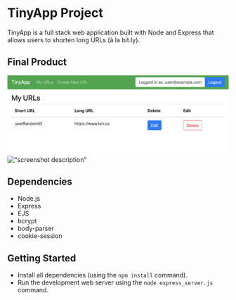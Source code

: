 # TinyApp Project

TinyApp is a full stack web application built with Node and Express that allows users to shorten long URLs (à la bit.ly).

## Final Product

!["Screenshot of URLs page"](https://raw.githubusercontent.com/moseskim25/tinyapp/3a9e41b0775ec0074ef629db793f4ef116ab3e89/docs/Main%20page%20with%20user%20logged%20in.png)
!["screenshot description"](#)

## Dependencies

- Node.js
- Express
- EJS
- bcrypt
- body-parser
- cookie-session

## Getting Started

- Install all dependencies (using the `npm install` command).
- Run the development web server using the `node express_server.js` command.